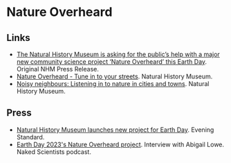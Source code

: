 # Nature Overheard

## Links
 - [The Natural History Museum is asking for the public’s help with a major new community science project ‘Nature Overheard’ this Earth Day](https://www.nhm.ac.uk/press-office/press-releases/natural-history-museum-major-new-community-science-project-ru1.html). Original NHM Press Release.
 - [Nature Overheard - Tune in to your streets](https://www.nhm.ac.uk/take-part/monitor-and-encourage-nature/nature-overheard.html). Natural History Museum.
 - [Noisy neighbours: Listening in to nature in cities and towns](https://www.nhm.ac.uk/discover/news/2023/may/listening-to-nature-in-cities-and-towns.html). Natural History Museum.

## Press
 - [Natural History Museum launches new project for Earth Day](https://www.standard.co.uk/news/uk/natural-history-museum-earth-day-new-project-b1068827.html). Evening Standard.
 - [Earth Day 2023's Nature Overheard project](https://www.thenakedscientists.com/articles/interviews/earth-day-2023s-nature-overheard-project). Interview with Abigail Lowe. Naked Scientists podcast.
